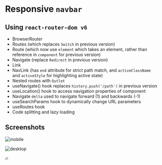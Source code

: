 # Responsive `navbar`

## Using `react-router-dom v6`

* BrowserRouter
* Routes (which replaces `Switch` in previous version)
* Route (which now use `element` which takes an element, rather than reference in `component` for previous version)
* Navigate (replace `Redirect` in previous version)
* Link
* NavLink (has `end` attribute for strict path match, and `activeClassName` and `activeStyle` for highlighting active state)
* Nested routes with `Outlet`
* useNavigate() hook replaces `history.push('/path')` in previous version
* useLocation() hook to access navigation properties of component
* Navigate `delta` used to navigate forward (1) and backwards (-1)
* useSearchParams hook to dynamically change URL parameters
* useRoutes hook
* Code splitting and lazy loading



## Screenshots

![mobile](./screensshots/mobile.png)

![desktop](./screensshots/desktop.png)

🔥 
